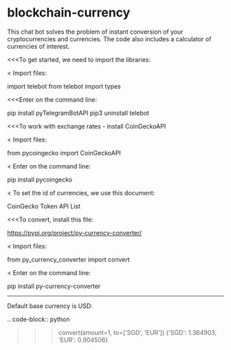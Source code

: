 # blockchain-currency
This chat bot solves the problem of instant conversion of your cryptocurrencies and currencies.
The code also includes a calculator of currencies of interest.



<<<To get started, we need to import the libraries:

  < Import files:

   import telebot
   from telebot import types




<<<Enter on the command line:

   pip install pyTelegramBotAPI
   pip3 uninstall telebot




<<<To work with exchange rates - install CoinGeckoAPI

  < Import files:

   from pycoingecko import CoinGeckoAPI
  
   
  < Enter on the command line:

   pip install pycoingecko

  
  < To set the id of currencies, we use this document:

   CoinGecko Token API List




<<<To convert, install this file:

   https://pypi.org/project/py-currency-converter/

  
 < Import files:

   from py_currency_converter import convert

  
 < Enter on the command line:

   pip install py-currency-converter




***
Default base currency is USD:

.. code-block:: python

>>> convert(amount=1, to=['SGD', 'EUR'])
{'SGD': 1.364903, 'EUR': 0.904506}



